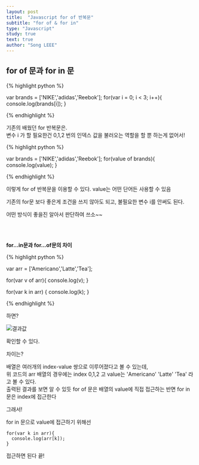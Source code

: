 ```yaml
---
layout: post
title:  "Javascript for of 반복문"
subtitle: "for of & for in"
type: "Javascript"
study: true
text: true
author: "Song LEEE"
---
```


## for of 문과 for in 문

{% highlight python %}

var brands = ['NIKE','adidas','Reebok'];
for(var i = 0; i < 3; i++){
  console.log(brands[i]);
}

{% endhighlight %}

<p>기존의 배웠던 for 반복문은.<br> 변수 i 가 할 필요한건 0,1,2 번의 인덱스 값을 불러오는 역할을 할 뿐 하는게 없어서!</p>

{% highlight python %}

var brands = ['NIKE','adidas','Reebok'];
for(value of brands){
  console.log(value);
}

{% endhighlight %}

<p>이렇게 for of 반복문을 이용할 수 있다. value는 어떤 단어든 사용할 수 있음</p>
<p>기존의 for문 보다 좋은게 조건을 쓰지 않아도 되고, 불필요한 변수 i를 안써도 된다.</p>
<p>어떤 방식이 좋을진 알아서 판단하여 쓰소~~</p>

<br>
<br>

<strong>for...in문과 for...of문의 차이</strong>

{% highlight python %}

var arr = ['Americano','Latte','Tea'];

for(var v of arr){
  console.log(v);
}

for(var k in arr) {
  console.log(k);
}

{% endhighlight %}

<p>하면?</p>

![결과값](https://user-images.githubusercontent.com/43769441/59664452-0b55ea00-91ec-11e9-9097-12cd64543faa.png)

<p>확인할 수 있다.</p>

<p>차이는?</p>

<p>배열은 여러개의 index-value 쌍으로 이루어졌다고 볼 수 있는데,<br> 위 코드의 arr 배열의
경우에는 index 0,1,2 고 value는 'Americano' 'Latte' 'Tea' 라고 볼 수 있다.<br>
출력된 결과를 보면 알 수 있듯 for of 문은 배열의 value에 직접 접근하는 반면 for in 문은 index에 접근한다
</p>

<p>그래서!</p>
<p class="txt_point">for in 문으로 value에 접근하기 위해선</p>

```
for(var k in arr){
  console.log(arr[k]);
}
```

<p>접근하면 된다 끝!</p>


